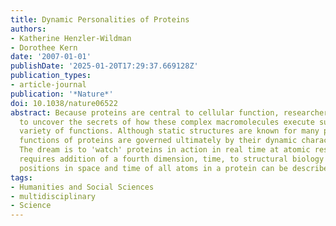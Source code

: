 ```yaml
---
title: Dynamic Personalities of Proteins
authors:
- Katherine Henzler-Wildman
- Dorothee Kern
date: '2007-01-01'
publishDate: '2025-01-20T17:29:37.669128Z'
publication_types:
- article-journal
publication: '*Nature*'
doi: 10.1038/nature06522
abstract: Because proteins are central to cellular function, researchers have sought
  to uncover the secrets of how these complex macromolecules execute such a fascinating
  variety of functions. Although static structures are known for many proteins, the
  functions of proteins are governed ultimately by their dynamic character (or 'personality').
  The dream is to 'watch' proteins in action in real time at atomic resolution. This
  requires addition of a fourth dimension, time, to structural biology so that the
  positions in space and time of all atoms in a protein can be described in detail.
tags:
- Humanities and Social Sciences
- multidisciplinary
- Science
---
```

